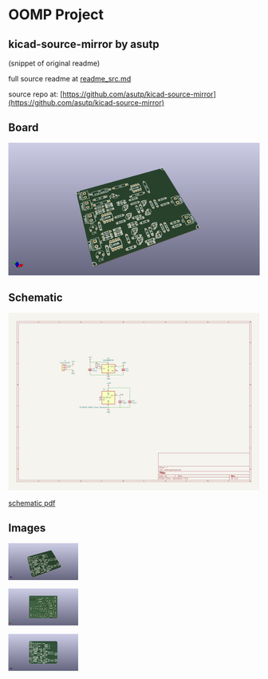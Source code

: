 # OOMP Project  
## kicad-source-mirror  by asutp  
  
(snippet of original readme)  
  
  
  full source readme at [readme_src.md](readme_src.md)  
  
source repo at: [https://github.com/asutp/kicad-source-mirror](https://github.com/asutp/kicad-source-mirror)  
## Board  
  
[![working_3d.png](working_3d_600.png)](working_3d.png)  
## Schematic  
  
[![working_schematic.png](working_schematic_600.png)](working_schematic.png)  
  
[schematic pdf](working_schematic.pdf)  
## Images  
  
[![working_3d.png](working_3d_140.png)](working_3d.png)  
  
[![working_3d_back.png](working_3d_back_140.png)](working_3d_back.png)  
  
[![working_3d_front.png](working_3d_front_140.png)](working_3d_front.png)  
